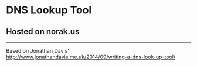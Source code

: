DNS Lookup Tool
==

## Hosted on norak.us
---
Based on Jonathan Davis' http://www.jonathandavis.me.uk/2014/09/writing-a-dns-look-up-tool/